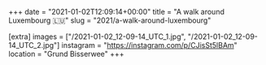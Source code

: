 +++
date = "2021-01-02T12:09:14+00:00"
title = "A walk around Luxembourg 🇱🇺"
slug = "2021/a-walk-around-luxembourg"

[extra]
images = ["/2021-01-02_12-09-14_UTC_1.jpg", "/2021-01-02_12-09-14_UTC_2.jpg"]
instagram = "https://instagram.com/p/CJisSt5lBAm"
location = "Grund Bisserwee"
+++
